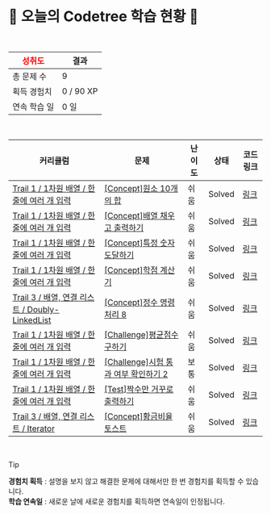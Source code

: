 # 🌲 오늘의 Codetree 학습 현황 🌲

<br />

| <span style="color:red;display:block;text-align:center;"> **성취도**</span> | 결과 |
|---|---|
| 총 문제 수 | 9 |
| 획득 경험치 | 0 / 90 XP |
| 연속 학습 일 | 0 일 |

<br />

|커리큘럼|문제|난이도|상태|코드 링크|
|---|---|---|---|---|
|[Trail 1 / 1차원 배열 / 한 줄에 여러 개 입력](https://https://en.codetree.ai/trail-info/novice-low/)|[[Concept]원소 10개의 합](https://https://en.codetree.ai/trails/complete/curated-cards/intro-sum-of-10-elements/)|쉬움|Solved|[링크](https://github.com/Neo1228/codetree-TILs/blob/main/250107/%EC%9B%90%EC%86%8C%2010%EA%B0%9C%EC%9D%98%20%ED%95%A9/sum-of-10-elements.java)|
|[Trail 1 / 1차원 배열 / 한 줄에 여러 개 입력](https://https://en.codetree.ai/trail-info/novice-low/)|[[Concept]배열 채우고 출력하기](https://https://en.codetree.ai/trails/complete/curated-cards/intro-filling-array-and-print/)|쉬움|Solved|[링크](https://github.com/Neo1228/codetree-TILs/blob/main/250107/%EB%B0%B0%EC%97%B4%20%EC%B1%84%EC%9A%B0%EA%B3%A0%20%EC%B6%9C%EB%A0%A5%ED%95%98%EA%B8%B0/filling-array-and-print.java)|
|[Trail 1 / 1차원 배열 / 한 줄에 여러 개 입력](https://https://en.codetree.ai/trail-info/novice-low/)|[[Concept]특정 숫자 도달하기](https://https://en.codetree.ai/trails/complete/curated-cards/intro-reaching-specific-number/)|쉬움|Solved|[링크](https://github.com/Neo1228/codetree-TILs/blob/main/250107/%ED%8A%B9%EC%A0%95%20%EC%88%AB%EC%9E%90%20%EB%8F%84%EB%8B%AC%ED%95%98%EA%B8%B0/reaching-specific-number.java)|
|[Trail 1 / 1차원 배열 / 한 줄에 여러 개 입력](https://https://en.codetree.ai/trail-info/novice-low/)|[[Concept]학점 계산기](https://https://en.codetree.ai/trails/complete/curated-cards/intro-credit-calculator/)|쉬움|Solved|[링크](https://github.com/Neo1228/codetree-TILs/blob/main/250107/%ED%95%99%EC%A0%90%20%EA%B3%84%EC%82%B0%EA%B8%B0/credit-calculator.java)|
|[Trail 3 / 배열, 연결 리스트 / Doubly-LinkedList](https://https://en.codetree.ai/trail-info/novice-high/)|[[Concept]정수 명령 처리 8](https://https://en.codetree.ai/trails/complete/curated-cards/intro-process-numeric-commands-8/)|쉬움|Solved|[링크](https://github.com/Neo1228/codetree-TILs/blob/main/250107/%EC%A0%95%EC%88%98%20%EB%AA%85%EB%A0%B9%20%EC%B2%98%EB%A6%AC%208/process-numeric-commands-8.java)|
|[Trail 1 / 1차원 배열 / 한 줄에 여러 개 입력](https://https://en.codetree.ai/trail-info/novice-low/)|[[Challenge]평균점수 구하기](https://https://en.codetree.ai/trails/complete/curated-cards/challenge-print-average/)|쉬움|Solved|[링크](https://github.com/Neo1228/codetree-TILs/blob/main/250107/%ED%8F%89%EA%B7%A0%EC%A0%90%EC%88%98%20%EA%B5%AC%ED%95%98%EA%B8%B0/print-average.java)|
|[Trail 1 / 1차원 배열 / 한 줄에 여러 개 입력](https://https://en.codetree.ai/trail-info/novice-low/)|[[Challenge]시험 통과 여부 확인하기 2](https://https://en.codetree.ai/trails/complete/curated-cards/challenge-verify-test-passed-2/)|보통|Solved|[링크](https://github.com/Neo1228/codetree-TILs/blob/main/250107/%EC%8B%9C%ED%97%98%20%ED%86%B5%EA%B3%BC%20%EC%97%AC%EB%B6%80%20%ED%99%95%EC%9D%B8%ED%95%98%EA%B8%B0%202/verify-test-passed-2.java)|
|[Trail 1 / 1차원 배열 / 한 줄에 여러 개 입력](https://https://en.codetree.ai/trail-info/novice-low/)|[[Test]짝수만 거꾸로 출력하기](https://https://en.codetree.ai/trails/complete/curated-cards/test-print-even-numbers-upside-down/)|쉬움|Solved|[링크](https://github.com/Neo1228/codetree-TILs/blob/main/250107/%EC%A7%9D%EC%88%98%EB%A7%8C%20%EA%B1%B0%EA%BE%B8%EB%A1%9C%20%EC%B6%9C%EB%A0%A5%ED%95%98%EA%B8%B0/print-even-numbers-upside-down.java)|
|[Trail 3 / 배열, 연결 리스트 / Iterator](https://https://en.codetree.ai/trail-info/novice-high/)|[[Concept]황금비율 토스트](https://https://en.codetree.ai/trails/complete/curated-cards/intro-golden-toast/)|쉬움|Solved|[링크](https://github.com/Neo1228/codetree-TILs/blob/main/250107/%ED%99%A9%EA%B8%88%EB%B9%84%EC%9C%A8%20%ED%86%A0%EC%8A%A4%ED%8A%B8/golden-toast.java)|


<br />

> [!TIP]
> **경험치 획득** : 설명을 보지 않고 해결한 문제에 대해서만 한 번 경험치를 획득할 수 있습니다.  
> **학습 연속일** : 새로운 날에 새로운 경험치를 획득하면 연속일이 인정됩니다.

